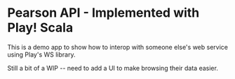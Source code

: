 # Pearson API - Implemented with Play! Scala

This is a demo app to show how to interop with someone else's web service using Play's WS library.

Still a bit of a WIP -- need to add a UI to make browsing their data easier.
